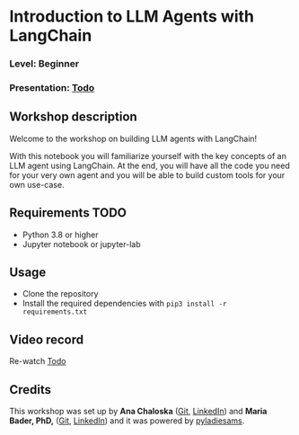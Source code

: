 # Introduction to LLM Agents with LangChain

### Level: Beginner

### Presentation: [Todo]()

## Workshop description

Welcome to the workshop on building LLM agents with LangChain!

With this notebook you will familiarize yourself with the key concepts of an LLM agent using LangChain. At the end, you will have all the code you need for your very own agent and you will be able to build custom tools for your own use-case. 

## Requirements TODO

- Python 3.8 or higher
- Jupyter notebook or jupyter-lab

## Usage

- Clone the repository
- Install the required dependencies with `pip3 install -r requirements.txt`

## Video record

Re-watch [Todo]()

## Credits

This workshop was set up by **Ana Chaloska** ([Git](https://github.com/anachaloska), [LinkedIn](https://www.linkedin.com/in/ana-chaloska-809486149/)) and **Maria Bader, PhD,** ([Git](https://github.com/mkmbader), [LinkedIn](https://www.linkedin.com/in/mkmbader/)) and it was powered by [pyladiesams](https://github.com/pyladiesams).